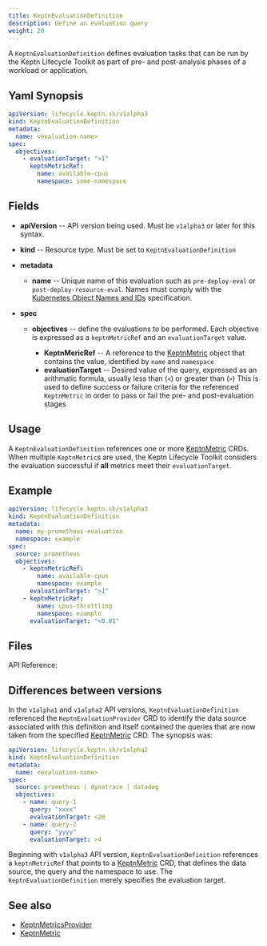 ```yaml
---
title: KeptnEvaluationDefinition
description: Define an evaluation query
weight: 20
---
```


A `KeptnEvaluationDefinition` defines evaluation tasks
that can be run by the Keptn Lifecycle Toolkit
as part of pre- and post-analysis phases of a workload or application.

## Yaml Synopsis

```yaml
apiVersion: lifecycle.keptn.sh/v1alpha3
kind: KeptnEvaluationDefinition
metadata:
  name: <evaluation-name>
spec:
  objectives:
    - evaluationTarget: ">1"
      keptnMetricRef:
        name: available-cpus
        namespace: some-namespace
```

## Fields

* **apiVersion** -- API version being used.
  Must be `v1alpha3` or later for this syntax.
* **kind** -- Resource type.
   Must be set to `KeptnEvaluationDefinition`

* **metadata**
  * **name** -- Unique name of this evaluation
    such as `pre-deploy-eval` or `post-deploy-resource-eval`.
    Names must comply with the
    [Kubernetes Object Names and IDs](https://kubernetes.io/docs/concepts/overview/working-with-objects/names/#dns-subdomain-names)
    specification.

* **spec**

  * **objectives** -- define the evaluations to be performed.
     Each objective is expressed as a `keptnMetricRef`
     and an `evaluationTarget` value.

    * **KeptnMericRef** -- A reference to the
      [KeptnMetric](metric.md) object that contains the value,
      identified by `name` and `namespace`
    * **evaluationTarget** -- Desired value of the query,
       expressed as an arithmatic formula,
       usually less than (`<`) or greater than (`>`)
       This is used to define success or failure criteria
       for the referenced `KeptnMetric` in order to pass or fail
       the pre- and post-evaluation stages

## Usage

A `KeptnEvaluationDefinition` references one or more
[KeptnMetric](metric.md) CRDs.
When multiple `KeptnMetric`s are used,
the Keptn Lifecycle Toolkit considers the evaluation successful
if **all** metrics meet their `evaluationTarget`.


## Example

```yaml
apiVersion: lifecycle.keptn.sh/v1alpha3
kind: KeptnEvaluationDefinition
metadata:
  name: my-prometheus-evaluation
  namespace: example
spec:
  source: prometheus
  objectives:
    - keptnMetricRef:
        name: available-cpus
        namespace: example
      evaluationTarget: ">1"
    - keptnMetricRef:
        name: cpus-throttling
        namespace: example
      evaluationTarget: "<0.01"
```

## Files

API Reference:

## Differences between versions

In the `v1alpha1` and `v1alpha2` API versions,
`KeptnEvaluationDefinition` referenced the `KeptnEvaluationProvider` CRD
to identify the data source associated with this definition
and itself contained the queries
that are now taken from the specified [KeptnMetric](metric.md) CRD.
The synopsis was:

```yaml
apiVersion: lifecycle.keptn.sh/v1alpha2
kind: KeptnEvaluationDefinition
metadata:
  name: <evaluation-name>
spec:
  source: prometheus | dynatrace | datadog
  objectives:
    - name: query-1
      query: "xxxx"
      evaluationTarget: <20
    - name: query-2
      query: "yyyy"
      evaluationTarget: >4
```

Beginning with `v1alpha3` API version,
`KeptnEvaluationDefinition` references a `keptnMetricRef`
that points to a [KeptnMetric](metric.md) CRD,
that defines the data source, the query and the namespace to use.
The `KeptnEvaluationDefinition` merely specifies the evaluation target.

## See also

* [KeptnMetricsProvider](metricsprovider.md)
* [KeptnMetric](metric.md)
